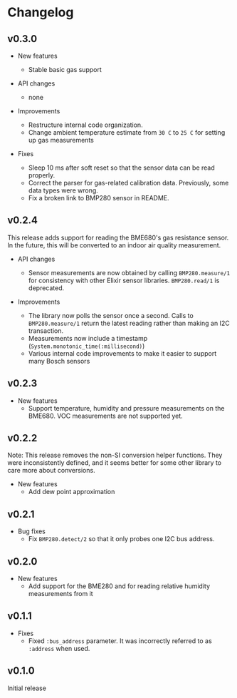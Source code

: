 # Changelog

## v0.3.0

* New features
  * Stable basic gas support

* API changes
  * none

* Improvements
  * Restructure internal code organization.
  * Change ambient temperature estimate from `30 C` to `25 C` for setting up gas measurements

* Fixes
  * Sleep 10 ms after soft reset so that the sensor data can be read properly.
  * Correct the parser for gas-related calibration data. Previously, some data types were wrong.
  * Fix a broken link to BMP280 sensor in README.

## v0.2.4

This release adds support for reading the BME680's gas resistance sensor. In the
future, this will be converted to an indoor air quality measurement.

* API changes
  * Sensor measurements are now obtained by calling `BMP280.measure/1` for
    consistency with other Elixir sensor libraries. `BMP280.read/1` is
    deprecated.

* Improvements
  * The library now polls the sensor once a second. Calls to `BMP280.measure/1`
    return the latest reading rather than making an I2C transaction.
  * Measurements now include a timestamp (`System.monotonic_time(:millisecond)`)
  * Various internal code improvements to make it easier to support many Bosch
    sensors

## v0.2.3

* New features
  * Support temperature, humidity and pressure measurements on the BME680. VOC
    measurements are not supported yet.

## v0.2.2

Note: This release removes the non-SI conversion helper functions. They were
inconsistently defined, and it seems better for some other library to care more
about conversions.

* New features
  * Add dew point approximation

## v0.2.1

* Bug fixes
  * Fix `BMP280.detect/2` so that it only probes one I2C bus address.

## v0.2.0

* New features
  * Add support for the BME280 and for reading relative humidity measurements
    from it

## v0.1.1

* Fixes
  * Fixed `:bus_address` parameter. It was incorrectly referred to as `:address`
    when used.

## v0.1.0

Initial release
